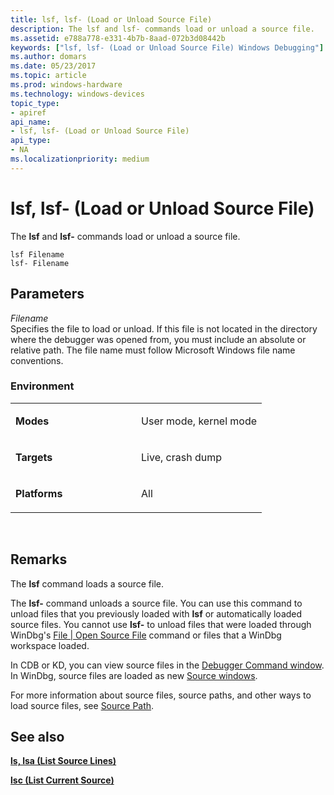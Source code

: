 ```yaml
---
title: lsf, lsf- (Load or Unload Source File)
description: The lsf and lsf- commands load or unload a source file.
ms.assetid: e788a778-e331-4b7b-8aad-072b3d08442b
keywords: ["lsf, lsf- (Load or Unload Source File) Windows Debugging"]
ms.author: domars
ms.date: 05/23/2017
ms.topic: article
ms.prod: windows-hardware
ms.technology: windows-devices
topic_type:
- apiref
api_name:
- lsf, lsf- (Load or Unload Source File)
api_type:
- NA
ms.localizationpriority: medium
---
```


# lsf, lsf- (Load or Unload Source File)


The **lsf** and **lsf-** commands load or unload a source file.

```
lsf Filename 
lsf- Filename
```

## <span id="ddk_cmd_load_or_unload_source_file_dbg"></span><span id="DDK_CMD_LOAD_OR_UNLOAD_SOURCE_FILE_DBG"></span>Parameters


<span id="_______Filename______"></span><span id="_______filename______"></span><span id="_______FILENAME______"></span> *Filename*   
Specifies the file to load or unload. If this file is not located in the directory where the debugger was opened from, you must include an absolute or relative path. The file name must follow Microsoft Windows file name conventions.

### <span id="Environment"></span><span id="environment"></span><span id="ENVIRONMENT"></span>Environment

<table>
<colgroup>
<col width="50%" />
<col width="50%" />
</colgroup>
<tbody>
<tr class="odd">
<td align="left"><p><strong>Modes</strong></p></td>
<td align="left"><p>User mode, kernel mode</p></td>
</tr>
<tr class="even">
<td align="left"><p><strong>Targets</strong></p></td>
<td align="left"><p>Live, crash dump</p></td>
</tr>
<tr class="odd">
<td align="left"><p><strong>Platforms</strong></p></td>
<td align="left"><p>All</p></td>
</tr>
</tbody>
</table>

 

Remarks
-------

The **lsf** command loads a source file.

The **lsf-** command unloads a source file. You can use this command to unload files that you previously loaded with **lsf** or automatically loaded source files. You cannot use **lsf-** to unload files that were loaded through WinDbg's [File | Open Source File](file---open-source-file.md) command or files that a WinDbg workspace loaded.

In CDB or KD, you can view source files in the [Debugger Command window](debugger-command-window.md). In WinDbg, source files are loaded as new [Source windows](source-window.md).

For more information about source files, source paths, and other ways to load source files, see [Source Path](source-path.md).

## <span id="see_also"></span>See also


[**ls, lsa (List Source Lines)**](ls--lsa--list-source-lines-.md)

[**lsc (List Current Source)**](lsc--list-current-source-.md)

 

 






